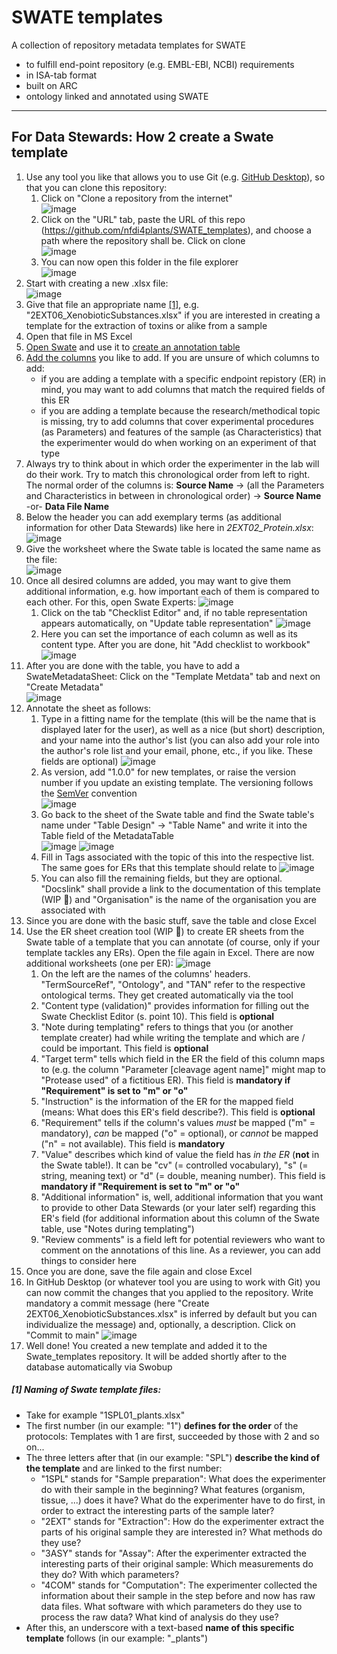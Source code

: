 # SWATE templates

A collection of repository metadata templates for SWATE
- to fulfill end-point repository (e.g. EMBL-EBI, NCBI) requirements 
- in ISA-tab format
- built on ARC
- ontology linked and annotated using SWATE 

---

## For Data Stewards: How 2 create a Swate template

1. Use any tool you like that allows you to use Git (e.g. [GitHub Desktop](https://desktop.github.com/)), so that you can clone this repository:
    1. Click on "Clone a repository from  the internet"  
![image](https://user-images.githubusercontent.com/47781170/146229724-8b675647-9541-4522-8f25-d92e2810bedf.png)
    2. Click on the "URL" tab, paste the URL of this repo (https://github.com/nfdi4plants/SWATE_templates), and choose a path where the repository shall be. Click on clone  
    ![image](https://user-images.githubusercontent.com/47781170/146238392-8904d4bf-c515-4ab5-835b-70f1b760b39a.png)
    3. You can now open this folder in the file explorer  
    ![image](https://user-images.githubusercontent.com/47781170/146238760-9ebf10a7-7a39-43e8-b1a5-7428490c838e.png)
2. Start with creating a new .xlsx file:  
![image](https://user-images.githubusercontent.com/47781170/146222236-fa5c0952-95e1-4d29-ad25-ab23cac44901.png)
3. Give that file an appropriate name [[1]](#1-Naming-of-Swate-template-files), e.g. "2EXT06_XenobioticSubstances.xlsx" if you are interested in creating a template for the extraction of toxins or alike from a sample
4. Open that file in MS Excel
5. [Open Swate](https://github.com/nfdi4plants/Swate/wiki/Starting-Swate) and use it to [create an annotation table](https://github.com/nfdi4plants/Swate/wiki/Creating-Annotation-tables)
6. [Add the columns](https://github.com/nfdi4plants/Swate/wiki/Adding-Building-Blocks) you like to add. If you are unsure of which columns to add:
    - if you are adding a template with a specific endpoint repistory (ER) in mind, you may want to add columns that match the required fields of this ER
    - if you are adding a template because the research/methodical topic is missing, try to add columns that cover experimental procedures (as Parameters) and features of the sample (as Characteristics) that the experimenter would do when working on an experiment of that type
7. Always try to think about in which order the experimenter in the lab will do their work. Try to match this chronological order from left to right. The normal order of the columns is: **Source Name** -> (all the Parameters and Characteristics in between in chronological order) -> **Source Name** -or- **Data File Name**
8. Below the header you can add exemplary terms (as additional information for other Data Stewards) like here in _2EXT02_Protein.xlsx_:  
  ![image](https://user-images.githubusercontent.com/47781170/146252236-0dd11621-76e9-4d28-b5fe-b495362a1cc5.png)
9. Give the worksheet where the Swate table is located the same name as the file:  
![image](https://user-images.githubusercontent.com/47781170/146319903-679a77a1-399c-4b25-b4f7-28c040b7766f.png)
10. Once all desired columns are added, you may want to give them additional information, e.g. how important each of them is compared to each other. For this, open Swate Experts:
![image](https://user-images.githubusercontent.com/47781170/146252813-7712a53d-f5c2-441e-8e41-6eeb86ee5d88.png)
    1. Click on the tab "Checklist Editor" and, if no table representation appears automatically, on "Update table representation"
![image](https://user-images.githubusercontent.com/47781170/146321929-cf72a0d7-b053-4c46-81d1-7a8a7f22ec77.png)
    2. Here you can set the importance of each column as well as its content type. After you are done, hit "Add checklist to workbook"
![image](https://user-images.githubusercontent.com/47781170/146322079-2e195c9b-78cf-44f3-9158-9e6199d90db8.png)
12. After you are done with the table, you have to add a SwateMetadataSheet: Click on the "Template Metdata" tab and next on "Create Metadata"  
![image](https://user-images.githubusercontent.com/47781170/146253890-9a5afbfb-ea08-491c-b2ab-87e5d5d2968e.png)
12. Annotate the sheet as follows:
    1. Type in a fitting name for the template (this will be the name that is displayed later for the user), as well as a nice (but short) description, and your name into the author's list (you can also add your role into the author's role list and your email, phone, etc., if you like. These fields are optional)
![image](https://user-images.githubusercontent.com/47781170/146255531-97318a5f-cc34-420f-9474-0b09621ba65a.png)
    2. As version, add "1.0.0" for new templates, or raise the version number if you update an existing template. The versioning follows the [SemVer](https://semver.org/) convention  
![image](https://user-images.githubusercontent.com/47781170/146319464-952fb007-487d-44da-9731-d8e092d80700.png)
    3. Go back to the sheet of the Swate table and find the Swate table's name under "Table Design" -> "Table Name" and write it into the Table field of the MetadataTable  
![image](https://user-images.githubusercontent.com/47781170/146319637-10a00303-7f9f-4d0c-9fb0-a457ed7863f1.png)
![image](https://user-images.githubusercontent.com/47781170/146319563-3144b549-02c7-4cf2-b20b-677deee99322.png)
    4. Fill in Tags associated with the topic of this into the respective list. The same goes for ERs that this template should relate to
![image](https://user-images.githubusercontent.com/47781170/146320122-9f650df1-e5e1-4c59-8fc8-78038eaaf97e.png)
    5. You can also fill the remaining fields, but they are optional. "Docslink" shall provide a link to the documentation of this template (WIP 🚧) and "Organisation" is the name of the organisation you are associated with
13. Since you are done with the basic stuff, save the table and close Excel
14. Use the ER sheet creation tool (WIP 🚧) to create ER sheets from the Swate table of a template that you can annotate (of course, only if your template tackles any ERs). Open the file again in Excel. There are now additional worksheets (one per ER):
![image](https://user-images.githubusercontent.com/47781170/146320767-e822c9cf-571e-4dc0-8e80-172dec325558.png)
    1. On the left are the names of the columns' headers. "TermSourceRef", "Ontology", and "TAN" refer to the respective ontological terms. They get created automatically via the tool
    2. "Content type (validation)" provides information for filling out the Swate Checklist Editor (s. point 10). This field is **optional**
    3. "Note during templating" refers to things that you (or another template creater) had while writing the template and which are / could be important. This field is **optional**
    4. "Target term" tells which field in the ER the field of this column maps to (e.g. the column "Parameter [cleavage agent name]" might map to "Protease used" of a fictitious ER). This field is **mandatory if "Requirement" is set to "m" or "o"**
    5. "Instruction" is the information of the ER for the mapped field (means: What does this ER's field describe?). This field is **optional**
    6. "Requirement" tells if the column's values _must_ be mapped ("m" = mandatory), _can_ be mapped ("o" = optional), or _cannot_ be mapped ("n" = not available). This field is **mandatory**
    7. "Value" describes which kind of value the field has _in the ER_ (**not** in the Swate table!). It can be "cv" (= controlled vocabulary), "s" (= string, meaning text) or "d" (= double, meaning number). This field is **mandatory if "Requirement is set to "m" or "o"**
    8. "Additional information" is, well, additional information that you want to provide to other Data Stewards (or your later self) regarding this ER's field (for additional information about this column of the Swate table, use "Notes during templating")
    9. "Review comments" is a field left for potential reviewers who want to comment on the annotations of this line. As a reviewer, you can add things to consider here
15. Once you are done, save the file again and close Excel
16. In GitHub Desktop (or whatever tool you are using to work with Git) you can now commit the changes that you applied to the repository. Write mandatory a commit message (here "Create 2EXT06_XenobioticSubstances.xlsx" is inferred by default but you can individualize the message) and, optionally, a description. Click on "Commit to main"
![image](https://user-images.githubusercontent.com/47781170/146326619-05637e4a-40e5-4631-93c1-644c47fe5c50.png)
17. Well done! You created a new template and added it to the Swate_templates repository. It will be added shortly after to the database automatically via Swobup

##### [1] Naming of Swate template files:
- Take for example "1SPL01_plants.xlsx"
- The first number (in our example: "1") **defines for the order** of the protocols: Templates with 1 are first, succeeded by those with 2 and so on...
- The three letters after that (in our example: "SPL") **describe the kind of the template** and are linked to the first number:
  - "1SPL" stands for "Sample preparation": What does the experimenter do with their sample in the beginning? What features (organism, tissue, ...) does it have? What do the experimenter have to do first, in order to extract the interesting parts of the sample later?
  - "2EXT" stands for "Extraction": How do the experimenter extract the parts of his original sample they are interested in? What methods do they use?
  - "3ASY" stands for "Assay": After the experimenter extracted the interesting parts of their original sample: Which measurements do they do? With which parameters?
  - "4COM" stands for "Computation": The experimenter collected the information about their sample in the step before and now has raw data files. What software with which parameters do they use to process the raw data? What kind of analysis do they use?
- After this, an underscore with a text-based **name of this specific template** follows (in our example: "_plants")
